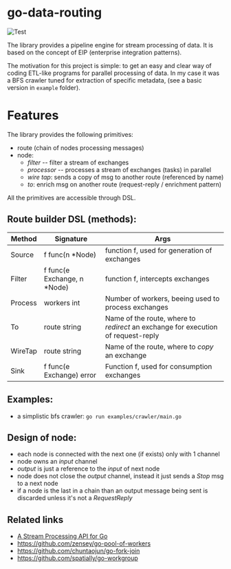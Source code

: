 # go-data-routing

![Test](https://github.com/Zensey/go-data-routing/workflows/Test/badge.svg?branch=dev)


The library provides a pipeline engine for stream processing of data.
It is based on the concept of EIP (enterprise integration patterns).

The motivation for this project is simple: to get an easy and clear way of coding ETL-like programs for parallel processing of data. In my case it was a BFS crawler tuned for extraction of specific metadata, (see a basic version in `example` folder). 

# Features
The library provides the following primitives:
- route (chain of nodes processing messages)
- node:
    * _filter_ -- filter a stream of exchanges
    * _processor_ -- processes a stream of exchanges (tasks) in parallel
    * _wire tap_: sends a copy of msg to another route (referenced by name)
    * _to_: enrich msg on another route (request-reply / enrichment pattern)

All the primitives are accessible through DSL.

## Route builder DSL (methods):

Method | Signature | Args
--- | --- | ---
Source | f func(n *Node) | function f, used for generation of exchanges 
Filter | f func(e Exchange, n *Node) | function f, intercepts exchanges
Process| workers int | Number of workers, beeing used to process exchanges
To| route string | Name of the route, where to _redirect_ an exchange for execution of request-reply
WireTap| route string | Name of the route, where to _copy_ an exchange
Sink| f func(e Exchange) error | Function f, used for consumption exchanges


## Examples:
- a simplistic bfs crawler: `go run examples/crawler/main.go`


## Design of node:
- each node is connected with the next one (if exists) only with 1 channel
- node owns an _input_ channel
- _output_ is just a reference to the _input_ of next node
- node does not close the _output_ channel, instead it just sends a _Stop_ msg to a next node
- if a node is the last in a chain than an output message being sent is discarded unless it's not a _RequestReply_




## Related links
* [A Stream Processing API for Go](https://medium.com/@vladimirvivien/a-stream-processing-api-for-go-842676efe315)
* https://github.com/zensey/go-pool-of-workers
* https://github.com/chuntaojun/go-fork-join
* https://github.com/spatially/go-workgroup
